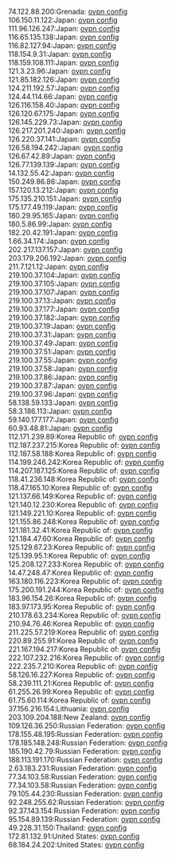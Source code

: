 74.122.88.200:Grenada: [ovpn config](vpn/74_122_88_200.ovpn)  
106.150.11.122:Japan: [ovpn config](vpn/106_150_11_122.ovpn)  
111.96.126.247:Japan: [ovpn config](vpn/111_96_126_247.ovpn)  
116.65.135.138:Japan: [ovpn config](vpn/116_65_135_138.ovpn)  
116.82.127.94:Japan: [ovpn config](vpn/116_82_127_94.ovpn)  
118.154.9.31:Japan: [ovpn config](vpn/118_154_9_31.ovpn)  
118.159.108.111:Japan: [ovpn config](vpn/118_159_108_111.ovpn)  
121.3.23.96:Japan: [ovpn config](vpn/121_3_23_96.ovpn)  
121.85.182.126:Japan: [ovpn config](vpn/121_85_182_126.ovpn)  
124.211.192.57:Japan: [ovpn config](vpn/124_211_192_57.ovpn)  
124.44.114.66:Japan: [ovpn config](vpn/124_44_114_66.ovpn)  
126.116.158.40:Japan: [ovpn config](vpn/126_116_158_40.ovpn)  
126.120.67.175:Japan: [ovpn config](vpn/126_120_67_175.ovpn)  
126.145.229.73:Japan: [ovpn config](vpn/126_145_229_73.ovpn)  
126.217.201.240:Japan: [ovpn config](vpn/126_217_201_240.ovpn)  
126.220.37.141:Japan: [ovpn config](vpn/126_220_37_141.ovpn)  
126.58.194.242:Japan: [ovpn config](vpn/126_58_194_242.ovpn)  
126.67.42.89:Japan: [ovpn config](vpn/126_67_42_89.ovpn)  
126.77.139.139:Japan: [ovpn config](vpn/126_77_139_139.ovpn)  
14.132.55.42:Japan: [ovpn config](vpn/14_132_55_42.ovpn)  
150.249.86.86:Japan: [ovpn config](vpn/150_249_86_86.ovpn)  
157.120.13.212:Japan: [ovpn config](vpn/157_120_13_212.ovpn)  
175.135.210.151:Japan: [ovpn config](vpn/175_135_210_151.ovpn)  
175.177.49.119:Japan: [ovpn config](vpn/175_177_49_119.ovpn)  
180.29.95.165:Japan: [ovpn config](vpn/180_29_95_165.ovpn)  
180.5.86.99:Japan: [ovpn config](vpn/180_5_86_99.ovpn)  
182.20.42.191:Japan: [ovpn config](vpn/182_20_42_191.ovpn)  
1.66.34.174:Japan: [ovpn config](vpn/1_66_34_174.ovpn)  
202.217.137.157:Japan: [ovpn config](vpn/202_217_137_157.ovpn)  
203.179.206.192:Japan: [ovpn config](vpn/203_179_206_192.ovpn)  
211.7.121.12:Japan: [ovpn config](vpn/211_7_121_12.ovpn)  
219.100.37.104:Japan: [ovpn config](vpn/219_100_37_104.ovpn)  
219.100.37.105:Japan: [ovpn config](vpn/219_100_37_105.ovpn)  
219.100.37.107:Japan: [ovpn config](vpn/219_100_37_107.ovpn)  
219.100.37.13:Japan: [ovpn config](vpn/219_100_37_13.ovpn)  
219.100.37.177:Japan: [ovpn config](vpn/219_100_37_177.ovpn)  
219.100.37.182:Japan: [ovpn config](vpn/219_100_37_182.ovpn)  
219.100.37.19:Japan: [ovpn config](vpn/219_100_37_19.ovpn)  
219.100.37.31:Japan: [ovpn config](vpn/219_100_37_31.ovpn)  
219.100.37.49:Japan: [ovpn config](vpn/219_100_37_49.ovpn)  
219.100.37.51:Japan: [ovpn config](vpn/219_100_37_51.ovpn)  
219.100.37.55:Japan: [ovpn config](vpn/219_100_37_55.ovpn)  
219.100.37.58:Japan: [ovpn config](vpn/219_100_37_58.ovpn)  
219.100.37.86:Japan: [ovpn config](vpn/219_100_37_86.ovpn)  
219.100.37.87:Japan: [ovpn config](vpn/219_100_37_87.ovpn)  
219.100.37.96:Japan: [ovpn config](vpn/219_100_37_96.ovpn)  
58.138.59.133:Japan: [ovpn config](vpn/58_138_59_133.ovpn)  
58.3.186.113:Japan: [ovpn config](vpn/58_3_186_113.ovpn)  
59.140.177.177:Japan: [ovpn config](vpn/59_140_177_177.ovpn)  
60.93.48.81:Japan: [ovpn config](vpn/60_93_48_81.ovpn)  
112.171.239.89:Korea Republic of: [ovpn config](vpn/112_171_239_89.ovpn)  
112.187.237.215:Korea Republic of: [ovpn config](vpn/112_187_237_215.ovpn)  
112.187.58.188:Korea Republic of: [ovpn config](vpn/112_187_58_188.ovpn)  
114.199.246.242:Korea Republic of: [ovpn config](vpn/114_199_246_242.ovpn)  
114.207.187.125:Korea Republic of: [ovpn config](vpn/114_207_187_125.ovpn)  
118.41.236.148:Korea Republic of: [ovpn config](vpn/118_41_236_148.ovpn)  
118.47.165.10:Korea Republic of: [ovpn config](vpn/118_47_165_10.ovpn)  
121.137.66.149:Korea Republic of: [ovpn config](vpn/121_137_66_149.ovpn)  
121.140.12.230:Korea Republic of: [ovpn config](vpn/121_140_12_230.ovpn)  
121.149.221.10:Korea Republic of: [ovpn config](vpn/121_149_221_10.ovpn)  
121.155.86.248:Korea Republic of: [ovpn config](vpn/121_155_86_248.ovpn)  
121.181.32.41:Korea Republic of: [ovpn config](vpn/121_181_32_41.ovpn)  
121.184.47.60:Korea Republic of: [ovpn config](vpn/121_184_47_60.ovpn)  
125.129.67.23:Korea Republic of: [ovpn config](vpn/125_129_67_23.ovpn)  
125.139.95.1:Korea Republic of: [ovpn config](vpn/125_139_95_1.ovpn)  
125.208.127.233:Korea Republic of: [ovpn config](vpn/125_208_127_233.ovpn)  
14.47.248.47:Korea Republic of: [ovpn config](vpn/14_47_248_47.ovpn)  
163.180.116.223:Korea Republic of: [ovpn config](vpn/163_180_116_223.ovpn)  
175.200.191.244:Korea Republic of: [ovpn config](vpn/175_200_191_244.ovpn)  
183.96.154.26:Korea Republic of: [ovpn config](vpn/183_96_154_26.ovpn)  
183.97.173.95:Korea Republic of: [ovpn config](vpn/183_97_173_95.ovpn)  
210.178.63.234:Korea Republic of: [ovpn config](vpn/210_178_63_234.ovpn)  
210.94.76.46:Korea Republic of: [ovpn config](vpn/210_94_76_46.ovpn)  
211.225.57.219:Korea Republic of: [ovpn config](vpn/211_225_57_219.ovpn)  
220.89.255.91:Korea Republic of: [ovpn config](vpn/220_89_255_91.ovpn)  
221.167.194.217:Korea Republic of: [ovpn config](vpn/221_167_194_217.ovpn)  
222.107.232.216:Korea Republic of: [ovpn config](vpn/222_107_232_216.ovpn)  
222.235.7.210:Korea Republic of: [ovpn config](vpn/222_235_7_210.ovpn)  
58.126.16.227:Korea Republic of: [ovpn config](vpn/58_126_16_227.ovpn)  
58.239.111.21:Korea Republic of: [ovpn config](vpn/58_239_111_21.ovpn)  
61.255.26.99:Korea Republic of: [ovpn config](vpn/61_255_26_99.ovpn)  
61.75.60.114:Korea Republic of: [ovpn config](vpn/61_75_60_114.ovpn)  
37.156.216.154:Lithuania: [ovpn config](vpn/37_156_216_154.ovpn)  
203.109.204.188:New Zealand: [ovpn config](vpn/203_109_204_188.ovpn)  
109.126.36.250:Russian Federation: [ovpn config](vpn/109_126_36_250.ovpn)  
178.155.48.195:Russian Federation: [ovpn config](vpn/178_155_48_195.ovpn)  
178.185.148.248:Russian Federation: [ovpn config](vpn/178_185_148_248.ovpn)  
185.190.42.79:Russian Federation: [ovpn config](vpn/185_190_42_79.ovpn)  
188.113.191.170:Russian Federation: [ovpn config](vpn/188_113_191_170.ovpn)  
2.63.183.231:Russian Federation: [ovpn config](vpn/2_63_183_231.ovpn)  
77.34.103.58:Russian Federation: [ovpn config](vpn/77_34_103_58.ovpn)  
77.34.103.58:Russian Federation: [ovpn config](vpn/77_34_103_58.ovpn)  
79.105.44.230:Russian Federation: [ovpn config](vpn/79_105_44_230.ovpn)  
92.248.255.62:Russian Federation: [ovpn config](vpn/92_248_255_62.ovpn)  
92.37.143.154:Russian Federation: [ovpn config](vpn/92_37_143_154.ovpn)  
95.154.89.139:Russian Federation: [ovpn config](vpn/95_154_89_139.ovpn)  
49.228.31.150:Thailand: [ovpn config](vpn/49_228_31_150.ovpn)  
172.81.132.91:United States: [ovpn config](vpn/172_81_132_91.ovpn)  
68.184.24.202:United States: [ovpn config](vpn/68_184_24_202.ovpn)  
